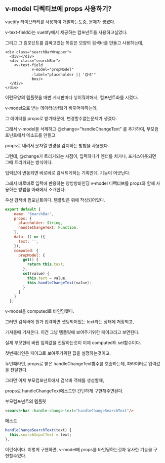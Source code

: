 ## v-model 디렉티브에 props 사용하기?

vuetify 라이브러리를 사용하여 개발하는도중, 문제가 생겼다.

v-text-field라는 vuetify에서 제공하는 컴포넌트를 사용하고싶었다.

그리고 그 컴포넌트를 감싸고있는 똑같은 모양의 검색바를 만들고 사용하는데,
```
<div class="searchBarWrapper">
  <div></div>
  <div class="searchBar">
    <v-text-field
            v-model="propModel"
            :label="placeholder || '검색'"
            box/>
  </div>
</div>
```
이런모양의 템플릿을 매번 게시판마다 넣어줘야해서, 컴포넌트화를 시켰다.

v-model으로 받는 데이터(상태)가 바뀌어야하는데,

그 데이터를 props로 받기때문에, 변경할수없는문제가 생겼다.

그래서 v-model을 삭제하고 @change="handleChangeText" 를 추가하여, 부모컴포넌트에서 메소드를 만들고

props로 내려서 문자열 변경을 감지하는 방법을 사용했다.

그런데, @change가 트리거되는 시점이, 입력하다가 엔터를 치거나, 포커스아웃되면 그때 트리거되는 방식이다.

입력값이 변동되면 바로바로 검색되게하는 기획인데, 기능이 어긋난다.

그래서 바로바로 입력에 반응하는 양방향바인딩 v-model 디렉티브를 props와 함께 사용하는 방법을 아래에서 소개한다.

우선 검색바 컴포넌트이다. 템플릿은 위에 작성되어있다.
```js
export default {
    name: 'SearchBar',
    props: {
      placeholder: String,
      handleChangeText: Function,
    },
    data: () => ({
      text: '',
    }),
    computed: {
      propModel: {
        get() {
          return this.text;
        },
        set(value) {
          this.text = value;
          this.handleChangeText(value);
        }
      }
    }
  };
```

v-model을 computed로 바인딩했다.

그러면 검색바에 뭔가 입력하면 셋팅되어있는 text라는 상태에 저장되고,

가져올때 가져온다. 이건 그냥 템플릿에 보여주기위한 페이크라고 보면된다.

실제 부모한테 바뀐 입력값을 전달하는것이 이제 computed의 set함수이다.

첫번째라인은 페이크로 보여주기위한 값을 설정하는것이고,

두번째라인, props로 받은 handleChangeText함수를 호출하는데, 파라미터로 입력값을 전달한다.

그러면 이제 부모컴포넌트에서 검색바 객체를 생성할때,

props로 handleChangeText메소드만 간단하게 구현해주면된다.

부모컴포넌트의 템플릿
```html
<search-bar :handle-change-text="handleChangeSearchText"/>
```

메소드
```js
handleChangeSearchText(text) {
  this.searchInputText = text;
},
```

이런식이다. 이렇게 구현하면, v-model에 props를 바인딩하는것과 유사한 기능을 구현할수있다.

